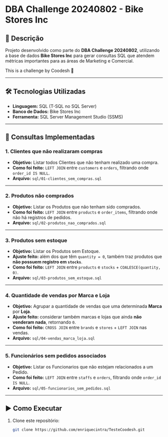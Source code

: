 ﻿# DBA Challenge 20240802 - Bike Stores Inc

## 📌 Descrição
Projeto desenvolvido como parte do **DBA Challenge 20240802**, utilizando a base de dados **Bike Stores Inc** para gerar consultas SQL que atendem métricas importantes para as áreas de Marketing e Comercial.

This is a challenge by Coodesh 🚀

---

## 🛠️ Tecnologias Utilizadas
- **Linguagem:** SQL (T-SQL no SQL Server)  
- **Banco de Dados:** Bike Stores Inc  
- **Ferramenta:** SQL Server Management Studio (SSMS)  

---

## 📂 Consultas Implementadas
### 1. Clientes que não realizaram compras
- **Objetivo:** Listar todos Clientes que não tenham realizado uma compra.  
- **Como foi feito:** `LEFT JOIN` entre `customers` e `orders`, filtrando onde `order_id IS NULL`.  
- **Arquivo:** `sql/01-clientes_sem_compras.sql`

---

### 2. Produtos não comprados
- **Objetivo:** Listar os Produtos que não tenham sido comprados.  
- **Como foi feito:** `LEFT JOIN` entre `products` e `order_items`, filtrando onde não há registros de pedidos.  
- **Arquivo:** `sql/02-produtos_nao_comprados.sql`

---

### 3. Produtos sem estoque
- **Objetivo:** Listar os Produtos sem Estoque.  
- **Ajuste feito:** além dos que têm `quantity = 0`, também traz produtos que **não possuem registro em `stocks`**.  
- **Como foi feito:** `LEFT JOIN` entre `products` e `stocks` + `COALESCE(quantity, 0)`.  
- **Arquivo:** `sql/03-produtos_sem_estoque.sql`

---

### 4. Quantidade de vendas por Marca e Loja
- **Objetivo:** Agrupar a quantidade de vendas que uma determinada **Marca** por **Loja**.  
- **Ajuste feito:** considerar também marcas e lojas que ainda **não venderam nada**, retornando `0`.  
- **Como foi feito:** `CROSS JOIN` entre `brands` e `stores` + `LEFT JOIN` nas vendas.  
- **Arquivo:** `sql/04-vendas_marca_loja.sql`

---

### 5. Funcionários sem pedidos associados
- **Objetivo:** Listar os Funcionarios que não estejam relacionados a um Pedido.  
- **Como foi feito:** `LEFT JOIN` entre `staffs` e `orders`, filtrando onde `order_id IS NULL`.  
- **Arquivo:** `sql/05-funcionarios_sem_pedidos.sql`

---

## ▶️ Como Executar
1. Clone este repositório:
   ```bash
   git clone https://github.com/enriquecintra/TesteCoodesh.git
